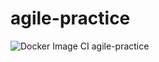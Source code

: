 # agile-practice
![Docker Image CI](https://github.com/joselp11/agile-practice/workflows/Docker%20Image%20CI/badge.svg?branch=master)
agile-practice
